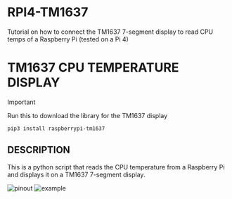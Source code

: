 # RPI4-TM1637
Tutorial on how to connect the TM1637 7-segment display to read CPU temps of a Raspberry Pi (tested on a Pi 4)

# **TM1637 CPU TEMPERATURE DISPLAY**

> [!IMPORTANT]
> Run this to download the library for the TM1637 display
> ```
> pip3 install raspberrypi-tm1637
> ```

## DESCRIPTION

This is a python script that reads the CPU temperature from a Raspberry Pi and displays it on a TM1637 7-segment display.

![pinout](https://github.com/user-attachments/assets/c16f9439-a98e-4819-9d0d-9d70a5728912)
![example](https://github.com/user-attachments/assets/169be503-f037-4db1-a38f-079428632955)
